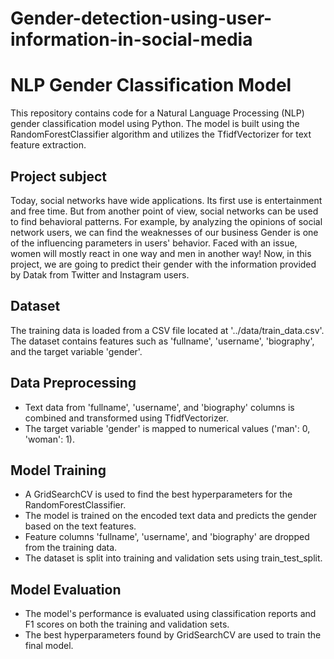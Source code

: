 # Gender-detection-using-user-information-in-social-media
# NLP Gender Classification Model
This repository contains code for a Natural Language Processing (NLP) gender classification model using Python. The model is built using the RandomForestClassifier algorithm and utilizes the TfidfVectorizer for text feature extraction.

## Project subject
Today, social networks have wide applications. Its first use is entertainment and free time. But from another point of view, social networks can be used to find behavioral patterns. For example, by analyzing the opinions of social network users, we can find the weaknesses of our business
Gender is one of the influencing parameters in users' behavior. Faced with an issue, women will mostly react in one way and men in another way!
Now, in this project, we are going to predict their gender with the information provided by Datak from Twitter and Instagram users.

## Dataset
The training data is loaded from a CSV file located at '../data/train_data.csv'. The dataset contains features such as 'fullname', 'username', 'biography', and the target variable 'gender'.

## Data Preprocessing
- Text data from 'fullname', 'username', and 'biography' columns is combined and transformed using TfidfVectorizer.
- The target variable 'gender' is mapped to numerical values ('man': 0, 'woman': 1).

## Model Training
- A GridSearchCV is used to find the best hyperparameters for the RandomForestClassifier.
- The model is trained on the encoded text data and predicts the gender based on the text features.
- Feature columns 'fullname', 'username', and 'biography' are dropped from the training data.
- The dataset is split into training and validation sets using train_test_split.

## Model Evaluation
- The model's performance is evaluated using classification reports and F1 scores on both the training and validation sets.
- The best hyperparameters found by GridSearchCV are used to train the final model.